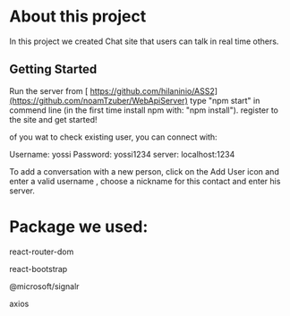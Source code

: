 
# About this project
In this project we created Chat site that users can talk in real time others.

## Getting Started
Run the server from [ https://github.com/hilaninio/ASS2](https://github.com/noamTzuber/WebApiServer)
type "npm start" in commend line (in the first time install npm with: "npm install").
register to the site and get started!

of you wat to check existing user, you can connect with:

Username: yossi
Password: yossi1234
server: localhost:1234

To add a conversation with a new person, click on the Add User icon and enter a valid username , choose a nickname for this contact and enter his server.


# Package we used:

react-router-dom

react-bootstrap

@microsoft/signalr

axios



